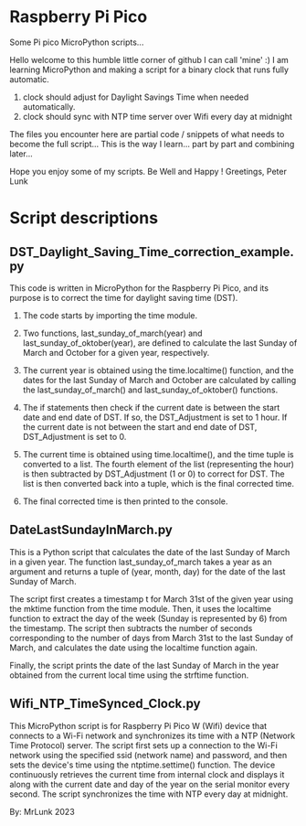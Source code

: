 # Raspberry Pi Pico
 Some Pi pico MicroPython scripts...

Hello welcome to this humble little corner of github I can call 'mine' :)
I am learning MicroPython and making a script for a binary clock that runs fully automatic.
1. clock should adjust for Daylight Savings Time when needed automatically.
2. clock should sync with NTP time server over Wifi every day at midnight

The files you encounter here are partial code / snippets of what needs to become the full script...
This is the way I learn... part by part and combining later...

Hope you enjoy some of my scripts.
Be Well and Happy !
Greetings,
Peter Lunk

# Script descriptions
 
## DST_Daylight_Saving_Time_correction_example.py

This code is written in MicroPython for the Raspberry Pi Pico, and its purpose is to correct the time for daylight saving time (DST).

1. The code starts by importing the time module.

2. Two functions, last_sunday_of_march(year) and last_sunday_of_oktober(year), are defined to calculate the last Sunday of March and October for a given year, respectively.

3. The current year is obtained using the time.localtime() function, and the dates for the last Sunday of March and October are calculated by calling the last_sunday_of_march() and last_sunday_of_oktober() functions.

4. The if statements then check if the current date is between the start date and end date of DST. If so, the DST_Adjustment is set to 1 hour. If the current date is not between the start and end date of DST, DST_Adjustment is set to 0.

5. The current time is obtained using time.localtime(), and the time tuple is converted to a list. The fourth element of the list (representing the hour) is then subtracted by DST_Adjustment (1 or 0) to correct for DST. The list is then converted back into a tuple, which is the final corrected time.

6. The final corrected time is then printed to the console.
 
 
 
## DateLastSundayInMarch.py

This is a Python script that calculates the date of the last Sunday of March in a given year. The function last_sunday_of_march takes a year as an argument and returns a tuple of (year, month, day) for the date of the last Sunday of March.

The script first creates a timestamp t for March 31st of the given year using the mktime function from the time module. Then, it uses the localtime function to extract the day of the week (Sunday is represented by 6) from the timestamp. The script then subtracts the number of seconds corresponding to the number of days from March 31st to the last Sunday of March, and calculates the date using the localtime function again.

Finally, the script prints the date of the last Sunday of March in the year obtained from the current local time using the strftime function.



## Wifi_NTP_TimeSynced_Clock.py 

This MicroPython script is for Raspberry Pi Pico W (Wifi) device
that connects to a Wi-Fi network and synchronizes its time with 
a NTP (Network Time Protocol) server. 
The script first sets up a connection to the Wi-Fi network using
the specified ssid (network name) and password, and then sets
the device's time using the ntptime.settime() function. 
The device continuously retrieves the current time from internal
clock and displays it along with the current date and day of the
year on the serial monitor every second.
The script synchronizes the time with NTP every day at midnight.

By: MrLunk 2023
